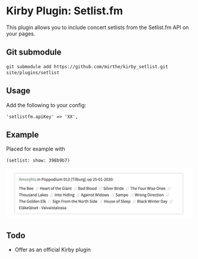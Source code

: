 # Kirby Plugin: Setlist.fm

This plugin allows you to include concert setlists from the Setlist.fm API on your pages.

## Git submodule

```
git submodule add https://github.com/mirthe/kirby_setlist.git site/plugins/setlist
```

## Usage
 
Add the following to your config:

    'setlistfm.apiKey' => 'XX',
       
## Example

Placed for example with 

    (setlist: show: 398b9b7)

<img src="https://github.com/mirthe/kirby_setlist/blob/986f02a9c381b5e8cff678ba98022ed0bcafbba9/example.png" alt="Example of usage">

## Todo

- Offer as an official Kirby plugin
